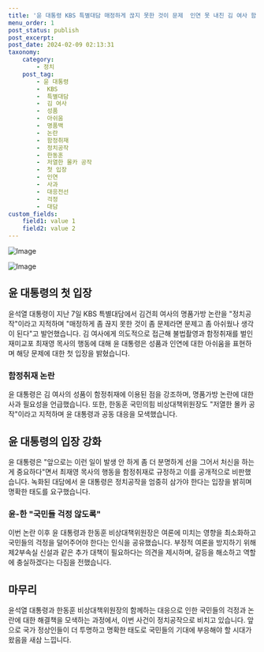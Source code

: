 ```yaml
---
title: '윤 대통령 KBS 특별대담 매정하게 끊지 못한 것이 문제  인연 못 내친 김 여사 함정취재 논란'
menu_order: 1
post_status: publish
post_excerpt: 
post_date: 2024-02-09 02:13:31
taxonomy:
    category:
        - 정치
    post_tag:
        - 윤 대통령
        -  KBS
        -  특별대담
        -  김 여사
        -  성품
        -  아쉬움
        -  명품백
        -  논란
        -  함정취재
        -  정치공작
        -  한동훈
        -  저열한 몰카 공작
        -  첫 입장
        -  인연
        -  사과
        -  대응전선
        -  걱정
        -  대담
custom_fields:
    field1: value 1
    field2: value 2
---
```


![Image](https://imgnews.pstatic.net/image/014/2024/02/08/0005140068_001_20240208092319558.jpg?type=w647)

![Image](https://imgnews.pstatic.net/image/014/2024/02/08/0005140068_002_20240208092319630.jpg?type=w647)

## 윤 대통령의 첫 입장
윤석열 대통령이 지난 7일 KBS 특별대담에서 김건희 여사의 명품가방 논란을 "정치공작"이라고 지적하며 "매정하게 좀 끊지 못한 것이 좀 문제라면 문제고 좀 아쉬웠나 생각이 된다"고 발언했습니다. 김 여사에게 의도적으로 접근해 불법촬영과 함정취재를 벌인 재미교포 최재영 목사의 행동에 대해 윤 대통령은 성품과 인연에 대한 아쉬움을 표현하며 해당 문제에 대한 첫 입장을 밝혔습니다.
### 함정취재 논란
윤 대통령은 김 여사의 성품이 함정취재에 이용된 점을 강조하며, 명품가방 논란에 대한 사과 필요성을 언급했습니다. 또한, 한동훈 국민의힘 비상대책위원장도 "저열한 몰카 공작"이라고 지적하며 윤 대통령과 공동 대응을 모색했습니다.
## 윤 대통령의 입장 강화
윤 대통령은 "앞으로는 이런 일이 발생 안 하게 좀 더 분명하게 선을 그어서 처신을 하는 게 중요하다"면서 최재영 목사의 행동을 함정취재로 규정하고 이를 공개적으로 비판했습니다. 녹화된 대담에서 윤 대통령은 정치공작을 엄중히 삼가야 한다는 입장을 밝히며 명확한 태도를 요구했습니다.
### 윤-한 "국민들 걱정 않도록"
이번 논란 이후 윤 대통령과 한동훈 비상대책위원장은 여론에 미치는 영향을 최소화하고 국민들의 걱정을 덜어주어야 한다는 인식을 공유했습니다. 부정적 여론을 방지하기 위해 제2부속실 신설과 같은 추가 대책이 필요하다는 의견을 제시하며, 갈등을 해소하고 역할에 충실하겠다는 다짐을 전했습니다.
## 마무리
윤석열 대통령과 한동훈 비상대책위원장의 함께하는 대응으로 인한 국민들의 걱정과 논란에 대한 해결책을 모색하는 과정에서, 이번 사건이 정치공작으로 비치고 있습니다. 앞으로 국가 정상인들이 더 투명하고 명확한 태도로 국민들의 기대에 부응해야 할 시대가 왔음을 새삼 느낍니다.
